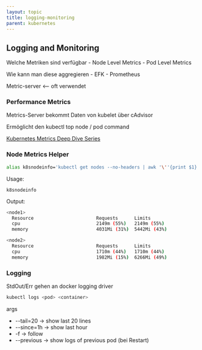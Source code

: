 ```yaml
---
layout: topic
title: logging-monitoring
parent: kubernetes
---
```



## Logging and Monitoring

Welche Metriken sind verfügbar
	- Node Level Metrics
	- Pod Level Metrics

Wie kann man diese aggregieren
	- EFK
	- Prometheus
  
Metric-server <-- oft verwendet

### Performance Metrics

Metrics-Server bekommt Daten von kubelet über cAdvisor

Ermöglicht den kubectl top node / pod command

[Kubernetes Metrics Deep Dive Series](https://blog.freshtracks.io/a-deep-dive-into-kubernetes-metrics-66936addedae)

### Node Metrics Helper

```bash
alias k8snodeinfo='kubectl get nodes --no-headers | awk '\''{print $1}'\'' | xargs -I {} sh -c '\''echo {} ; kubectl describe node {} | grep Allocated -A 5 | grep -ve Event -ve Allocated -ve percent -ve -- ; echo '\'''

```

Usage: 

``k8snodeinfo``

Output:

```bash
<node1>
  Resource                       Requests      Limits
  cpu                            2149m (55%)   2149m (55%)
  memory                         4031Mi (31%)  5442Mi (43%)

<node2>
  Resource                       Requests      Limits
  cpu                            1710m (44%)   1710m (44%)
  memory                         1982Mi (15%)  6266Mi (49%)
```

### Logging

StdOut/Err gehen an docker logging driver

```bash
kubectl logs <pod> <container> 
```

args
- --tail=20 -> show last 20 lines
- --since=1h -> show last hour
- -f -> follow
- --previous -> show logs of previous pod (bei Restart)
